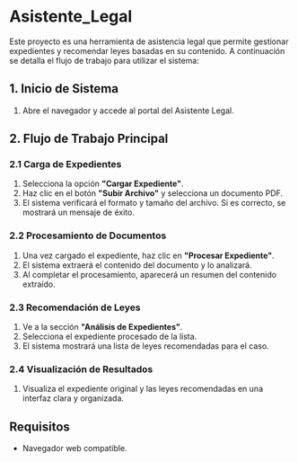 # Asistente_Legal

Este proyecto es una herramienta de asistencia legal que permite gestionar expedientes y recomendar leyes basadas en su contenido. A continuación se detalla el flujo de trabajo para utilizar el sistema:

## 1. Inicio de Sistema
1. Abre el navegador y accede al portal del Asistente Legal.

## 2. Flujo de Trabajo Principal

### 2.1 Carga de Expedientes
1. Selecciona la opción **"Cargar Expediente"**.
2. Haz clic en el botón **"Subir Archivo"** y selecciona un documento PDF.
3. El sistema verificará el formato y tamaño del archivo. Si es correcto, se mostrará un mensaje de éxito.

### 2.2 Procesamiento de Documentos
1. Una vez cargado el expediente, haz clic en **"Procesar Expediente"**.
2. El sistema extraerá el contenido del documento y lo analizará.
3. Al completar el procesamiento, aparecerá un resumen del contenido extraído.

### 2.3 Recomendación de Leyes
1. Ve a la sección **"Análisis de Expedientes"**.
2. Selecciona el expediente procesado de la lista.
3. El sistema mostrará una lista de leyes recomendadas para el caso.

### 2.4 Visualización de Resultados
1. Visualiza el expediente original y las leyes recomendadas en una interfaz clara y organizada.

## Requisitos
- Navegador web compatible.
